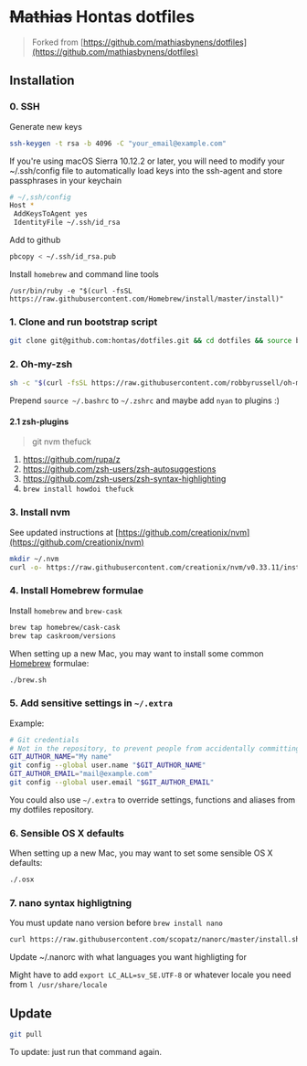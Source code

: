 # ~~Mathias~~ Hontas dotfiles
> Forked from [https://github.com/mathiasbynens/dotfiles](https://github.com/mathiasbynens/dotfiles)

## Installation

### 0. SSH

Generate new keys
```bash
ssh-keygen -t rsa -b 4096 -C "your_email@example.com"
```

If you're using macOS Sierra 10.12.2 or later, you will need to modify your ~/.ssh/config file to automatically load keys into the ssh-agent and store passphrases in your keychain
```bash
# ~/,ssh/config
Host *
 AddKeysToAgent yes
 IdentityFile ~/.ssh/id_rsa
```

Add to github
```bash
pbcopy < ~/.ssh/id_rsa.pub
```

Install `homebrew` and command line tools
```
/usr/bin/ruby -e "$(curl -fsSL https://raw.githubusercontent.com/Homebrew/install/master/install)"
```

### 1. Clone and run bootstrap script
```bash
git clone git@github.com:hontas/dotfiles.git && cd dotfiles && source bootstrap.sh
```

### 2. Oh-my-zsh
```bash
sh -c "$(curl -fsSL https://raw.githubusercontent.com/robbyrussell/oh-my-zsh/master/tools/install.sh)"
```

Prepend `source ~/.bashrc` to `~/.zshrc` and maybe add `nyan` to plugins :)

#### 2.1 zsh-plugins

> git nvm thefuck

1. https://github.com/rupa/z
2. https://github.com/zsh-users/zsh-autosuggestions
3. https://github.com/zsh-users/zsh-syntax-highlighting
4. `brew install howdoi thefuck`

### 3. Install nvm
See updated instructions at [https://github.com/creationix/nvm](https://github.com/creationix/nvm)
```bash
mkdir ~/.nvm
curl -o- https://raw.githubusercontent.com/creationix/nvm/v0.33.11/install.sh | bash
```

### 4. Install Homebrew formulae

Install `homebrew` and `brew-cask`
```bash
brew tap homebrew/cask-cask
brew tap caskroom/versions
```

When setting up a new Mac, you may want to install some common [Homebrew](http://brew.sh/) formulae:
```bash
./brew.sh
```

### 5. Add sensitive settings in `~/.extra`
Example:
```bash
# Git credentials
# Not in the repository, to prevent people from accidentally committing under my name
GIT_AUTHOR_NAME="My name"
git config --global user.name "$GIT_AUTHOR_NAME"
GIT_AUTHOR_EMAIL="mail@example.com"
git config --global user.email "$GIT_AUTHOR_EMAIL"
```

You could also use `~/.extra` to override settings, functions and aliases from my dotfiles repository.

### 6. Sensible OS X defaults

When setting up a new Mac, you may want to set some sensible OS X defaults:

```bash
./.osx
```

### 7. nano syntax highligtning

You must update nano version before `brew install nano`

```bash
curl https://raw.githubusercontent.com/scopatz/nanorc/master/install.sh | sh
```

Update ~/.nanorc with what languages you want highligting for

Might have to add `export LC_ALL=sv_SE.UTF-8` or whatever locale you need from `l /usr/share/locale`

## Update
```bash
git pull
```
To update: just run that command again.
